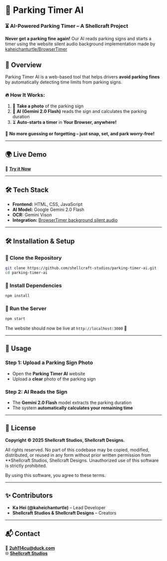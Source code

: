 # 🚗 Parking Timer AI

### ⏳ AI-Powered Parking Timer – A **Shellcraft Project**
**Never get a parking fine again!** Our AI reads parking signs and starts a timer using the website silent audio background implementation made by [kaheichanturtle/BrowserTimer](https://github.com/kaheichanturtle/BrowserTimer)

## 📌 Overview  

Parking Timer AI is a web-based tool that helps drivers **avoid parking fines** by automatically detecting time limits from parking signs.  

### 🔥 How It Works:  

1. 📸 **Take a photo** of the parking sign  
2. 🧠 **AI (Gemini 2.0 Flash)** reads the sign and calculates the parking duration  
3. ⏳ **Auto-starts a timer** in **Your Browser, anywhere!**

🚀 **No more guessing or forgetting – just snap, set, and park worry-free!**  

---

## 🌍 Live Demo  

🔗 **[Try it Now](https://parkingai.glitch.me)**  

---

## 🛠️ Tech Stack  

- **Frontend:** HTML, CSS, JavaScript  
- **AI Model:** Google Gemini 2.0 Flash  
- **OCR:** Gemini Vison
- **Integration:** [BrowserTimer background silent audio](https://github.com/kaheichanturtle/BrowserTimer)

---

## 🛠️ Installation & Setup  

### 🔹 Clone the Repository  

```bash
git clone https://github.com/shellcraft-studios/parking-timer-ai.git
cd parking-timer-ai
```

### 🔹 Install Dependencies  

```bash
npm install
```

### 🔹 Run the Server  

```bash
npm start
```

The website should now be live at `http://localhost:3000` 🚀  

---

## 🚀 Usage  

### Step 1: Upload a Parking Sign Photo  

- Open the **Parking Timer AI** website  
- Upload a **clear** photo of the parking sign  

### Step 2: AI Reads the Sign  

- The **Gemini 2.0 Flash** model extracts the parking duration  
- The system **automatically calculates your remaining time**  

---

## 📜 License  

**Copyright © 2025 Shellcraft Studios, Shellcraft Designs.**  

All rights reserved. No part of this codebase may be copied, modified, distributed, or reused in any form without prior written permission from **Shellcraft Studios, Shellcraft Designs. Unauthorized use of this software is strictly prohibited.  

By using this software, you agree to these terms.  

---

## ✨ Contributors  

- **Ka Hei (@kaheichanturtle)** – Lead Developer  
- **Shellcraft Studios & Shellcraft Designs** – Creators  

---

## 📬 Contact  

📧 **2uh114cu@duck.com**  
🌐 **[Shellcraft Studios](https://www.shorturl.at/v8TYg)**  
